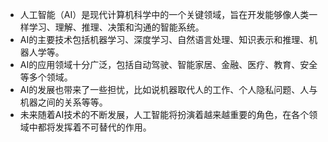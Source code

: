 - 人工智能（AI）是现代计算机科学中的一个关键领域，旨在开发能够像人类一样学习、理解、推理、决策和沟通的智能系统。
- AI的主要技术包括机器学习、深度学习、自然语言处理、知识表示和推理、机器人学等。
- AI的应用领域十分广泛，包括自动驾驶、智能家居、金融、医疗、教育、安全等多个领域。
- AI的发展也带来了一些担忧，比如说机器取代人的工作、个人隐私问题、人与机器之间的关系等等。
- 未来随着AI技术的不断发展，人工智能将扮演着越来越重要的角色，在各个领域中都将发挥着不可替代的作用。